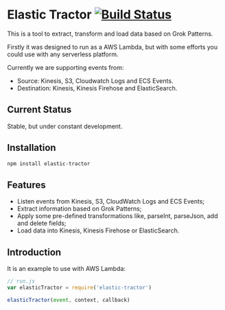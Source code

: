 # Elastic Tractor [![Build Status](https://travis-ci.org/addomafi/elastic-tractor.svg?branch=master)](https://travis-ci.org/addomafi/elastic-tractor)

This is a tool to extract, transform and load data based on Grok Patterns.

Firstly it was designed to run as a AWS Lambda, but with some efforts you could use with any serverless platform.

Currently we are supporting events from:

* Source: Kinesis, S3, Cloudwatch Logs and ECS Events.
* Destination: Kinesis, Kinesis Firehose and ElasticSearch.

## Current Status

Stable, but under constant development.

## Installation

```sh
npm install elastic-tractor
```

## Features

* Listen events from Kinesis, S3, CloudWatch Logs and ECS Events;
* Extract information based on Grok Patterns;
* Apply some pre-defined transformations like, parseInt, parseJson, add and delete fields;
* Load data into Kinesis, Kinesis Firehose or ElasticSearch.

## Introduction

It is an example to use with AWS Lambda:

```js
// run.js
var elasticTractor = require('elastic-tractor')

elasticTractor(event, context, callback)
```
